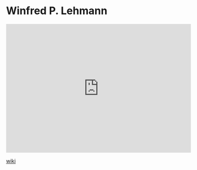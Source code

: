# Winfred P. Lehmann
<iframe width="100%" height="350" frameborder="0" allow="accelerometer; autoplay; clipboard-write; encrypted-media; gyroscope; picture-in-picture" allowfullscreen src="https://en.wikipedia.org/wiki/Winfred-P.-Lehmann"></iframe>

[wiki](https://en.wikipedia.org/wiki/Winfred-P.-Lehmann)